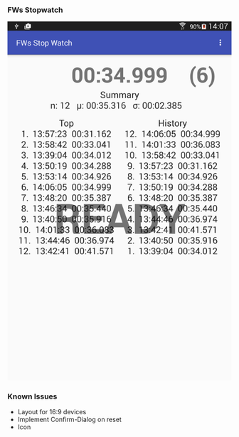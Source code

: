 ### FWs Stopwatch
![Screenshot](screenshot.png "FWs Android Stopwatch")


### Known Issues

* Layout for 16:9 devices
* Implement Confirm-Dialog on reset
* Icon